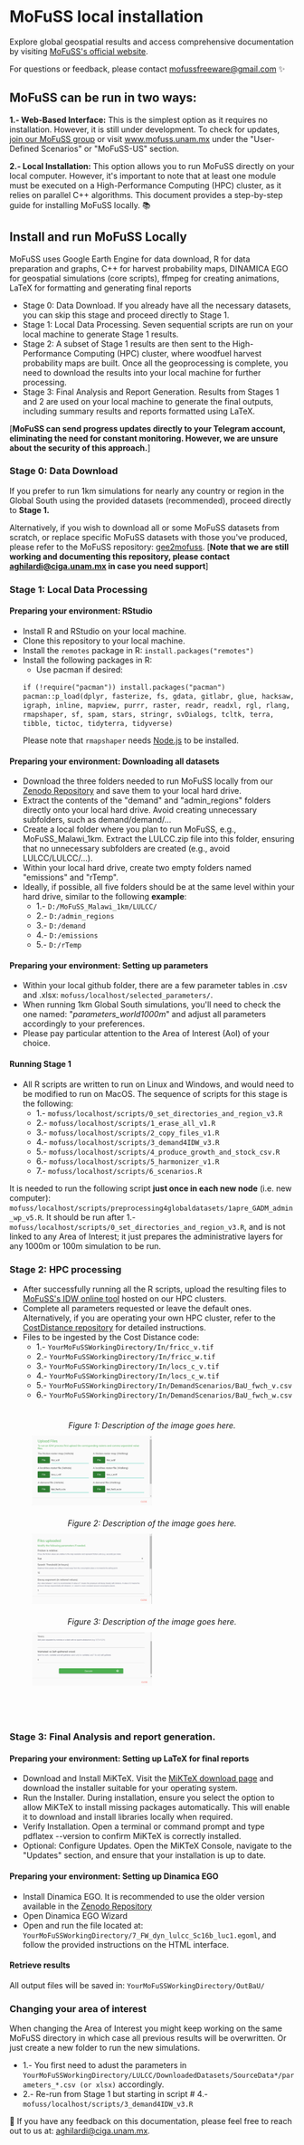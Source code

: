 # MoFuSS local installation

Explore global geospatial results and access comprehensive documentation by visiting [MoFuSS's official website](https://www.mofuss.unam.mx/).

For questions or feedback, please contact mofussfreeware@gmail.com ✨

## MoFuSS can be run in two ways:
**1.- Web-Based Interface:** This is the simplest option as it requires no installation. However, it is still under development. To check for updates, [join our MoFuSS group](groups.google.com/g/mofuss) or visit www.mofuss.unam.mx under the "User-Defined Scenarios" or "MoFuSS-US" section.

**2.- Local Installation:** This option allows you to run MoFuSS directly on your local computer. However, it's important to note that at least one module must be executed on a High-Performance Computing (HPC) cluster, as it relies on parallel C++ algorithms. This document provides a step-by-step guide for installing MoFuSS locally. 📚

## Install and run MoFuSS Locally

MoFuSS uses Google Earth Engine for data download, R for data preparation and graphs, C++ for harvest probability maps, DINAMICA EGO for geospatial simulations (core scripts), ffmpeg for creating animations, LaTeX for formatting and generating final reports

* Stage 0: Data Download. If you already have all the necessary datasets, you can skip this stage and proceed directly to Stage 1.  
* Stage 1: Local Data Processing. Seven sequential scripts are run on your local machine to generate Stage 1 results. 
* Stage 2: A subset of Stage 1 results are then sent to the High-Performance Computing (HPC) cluster, where woodfuel harvest probability maps are built. Once all the geoprocessing is complete, you need to download the results into your local machine for further processing. 
* Stage 3: Final Analysis and Report Generation. Results from Stages 1 and 2 are used on your local machine to generate the final outputs, including summary results and reports formatted using LaTeX.

[**MoFuSS can send progress updates directly to your Telegram account, eliminating the need for constant monitoring. However, we are unsure about the security of this approach.**]

### Stage 0: Data Download

If you prefer to run 1km simulations for nearly any country or region in the Global South using the provided datasets (recommended), proceed directly to **Stage 1.**

Alternatively, if you wish to download all or some MoFuSS datasets from scratch, or replace specific MoFuSS datasets with those you've produced, please refer to the MoFuSS repository: [gee2mofuss](https://github.com/mofuss/gee2mofuss). [**Note that we are still working and documenting this repository, please contact aghilardi@ciga.unam.mx in case you need support**]

### Stage 1: Local Data Processing
#### Preparing your environment: RStudio

* Install R and RStudio on your local machine.
* Clone this repository to your local machine.
* Install the `remotes` package in R: `install.packages("remotes")`
* Install the following packages in R:
    * Use pacman if desired:
    ```
    if (!require("pacman")) install.packages("pacman")
    pacman::p_load(dplyr, fasterize, fs, gdata, gitlabr, glue, hacksaw, igraph, inline, mapview, purrr, raster, readr, readxl, rgl, rlang, rmapshaper, sf, spam, stars, stringr, svDialogs, tcltk, terra, tibble, tictoc, tidyterra, tidyverse)
    ```
    Please note that `rmapshaper` needs [Node.js](https://nodejs.org/) to be installed.
  
#### Preparing your environment: Downloading all datasets

* Download the three folders needed to run MoFuSS locally from our [Zenodo Repository](https://zenodo.org/records/14517562) and save them to your local hard drive.
* Extract the contents of the "demand" and "admin_regions" folders directly onto your local hard drive. Avoid creating unnecessary subfolders, such as demand/demand/...
* Create a local folder where you plan to run MoFuSS, e.g., MoFuSS_Malawi_1km. Extract the LULCC.zip file into this folder, ensuring that no unnecessary subfolders are created (e.g., avoid LULCC/LULCC/...).
* Within your local hard drive, create two empty folders named "emissions" and "rTemp".
* Ideally, if possible, all five folders should be at the same level within your hard drive, similar to the following **example**:
   * 1.- `D:/MoFuSS_Malawi_1km/LULCC/`
   * 2.- `D:/admin_regions`
   * 3.- `D:/demand`
   * 4.- `D:/emissions`
   * 5.- `D:/rTemp`

#### Preparing your environment: Setting up parameters
* Within your local github folder, there are a few parameter tables in .csv and .xlsx: `mofuss/localhost/selected_parameters/`.
* When running 1km Global South simulations, you'll need to check the one named: "_parameters_world1000m_" and adjust all parameters accordingly to your preferences.
* Please pay particular attention to the Area of Interest (AoI) of your choice.

#### Running Stage 1
* All R scripts are written to run on Linux and Windows, and would need to be modified to run on MacOS. The sequence of scripts for this stage is the following:
   * 1.- `mofuss/localhost/scripts/0_set_directories_and_region_v3.R`
   * 2.- `mofuss/localhost/scripts/1_erase_all_v1.R`
   * 3.- `mofuss/localhost/scripts/2_copy_files_v1.R`
   * 4.- `mofuss/localhost/scripts/3_demand4IDW_v3.R`
   * 5.- `mofuss/localhost/scripts/4_produce_growth_and_stock_csv.R`
   * 6.- `mofuss/localhost/scripts/5_harmonizer_v1.R`
   * 7.- `mofuss/localhost/scripts/6_scenarios.R`
 
It is needed to run the following script **just once in each new node** (i.e. new computer): `mofuss/localhost/scripts/preprocessing4globaldatasets/1apre_GADM_admin_wp_v5.R`. It should be run after 1.- `mofuss/localhost/scripts/0_set_directories_and_region_v3.R`, and is not linked to any Area of Interest; it just prepares the administrative layers for any 1000m or 100m simulation to be run. 

### Stage 2: HPC processing
* After successfully running all the R scripts, upload the resulting files to [MoFuSS's IDW online tool](https://www.mofuss.unam.mx/idw/) hosted on our HPC clusters.
* Complete all parameters requested or leave the default ones. Alternatively, if you are operating your own HPC cluster, refer to the [CostDistance repository](https://github.com/mofuss/CostDistance_IDW) for detailed instructions.
* Files to be ingested by the Cost Distance code:
   * 1.- `YourMoFuSSWorkingDirectory/In/fricc_v.tif`
   * 2.- `YourMoFuSSWorkingDirectory/In/fricc_w.tif`
   * 3.- `YourMoFuSSWorkingDirectory/In/locs_c_v.tif`
   * 4.- `YourMoFuSSWorkingDirectory/In/locs_c_w.tif`
   * 5.- `YourMoFuSSWorkingDirectory/In/DemandScenarios/BaU_fwch_v.csv`
   * 6.- `YourMoFuSSWorkingDirectory/In/DemandScenarios/BaU_fwch_w.csv`
<br><br>
<figure style="margin-top:20px; margin-bottom:20px;">
  <figcaption style="font-style:italic; text-align:center; margin-bottom:10px;">Figure 1: Description of the image goes here.</figcaption>
  <img src="https://github.com/mofuss/mofuss/blob/main/localhost/scripts/LULCC/Wizard_imgs/IDW_upload.PNG" alt="Alt text" style="width:50%;">
</figure>
<figure style="margin-top:20px; margin-bottom:20px;">
  <figcaption style="font-style:italic; text-align:center; margin-bottom:10px;">Figure 2: Description of the image goes here.</figcaption>
  <img src="https://github.com/mofuss/mofuss/blob/main/localhost/scripts/LULCC/Wizard_imgs/IDW_para1.PNG" alt="Alt text" style="width:50%;">
</figure>
<figure style="margin-top:20px; margin-bottom:20px;">
  <figcaption style="font-style:italic; text-align:center; margin-bottom:10px;">Figure 3: Description of the image goes here.</figcaption>
  <img src="https://github.com/mofuss/mofuss/blob/main/localhost/scripts/LULCC/Wizard_imgs/IDW_para2.PNG" alt="Alt text" style="width:50%;">
</figure>
<br><br>

### Stage 3: Final Analysis and report generation.
#### Preparing your environment: Setting up LaTeX for final reports
* Download and Install MiKTeX. Visit the [MiKTeX download page](https://miktex.org/download) and download the installer suitable for your operating system.
* Run the Installer. During installation, ensure you select the option to allow MiKTeX to install missing packages automatically. This will enable it to download and install libraries locally when required.
* Verify Installation. Open a terminal or command prompt and type pdflatex --version to confirm MiKTeX is correctly installed.
* Optional: Configure Updates. Open the MiKTeX Console, navigate to the "Updates" section, and ensure that your installation is up to date.

#### Preparing your environment: Setting up Dinamica EGO
* Install Dinamica EGO. It is recommended to use the older version available in the [Zenodo Repository](https://zenodo.org/records/14517562)
* Open Dinamica EGO Wizard
* Open and run the file located at: `YourMoFuSSWorkingDirectory/7_FW_dyn_lulcc_Sc16b_luc1.egoml`, and follow the provided instructions on the HTML interface.

#### Retrieve results
All output files will be saved in: `YourMoFuSSWorkingDirectory/OutBaU/`

### Changing your area of interest
When changing the Area of Interest you might keep working on the same MoFuSS directory in which case all previous results will be overwritten. Or just create a new folder to run the new simulations.
* 1.- You first need to adust the parameters in `YourMoFuSSWorkingDirectory/LULCC/DownloadedDatasets/SourceData*/parameters_*.csv (or xlsx)` accordingly.
* 2.- Re-run from Stage 1 but starting in script # 4.- `mofuss/localhost/scripts/3_demand4IDW_v3.R`

👀 If you have any feedback on this documentation, please feel free to reach out to us at: aghilardi@ciga.unam.mx.
